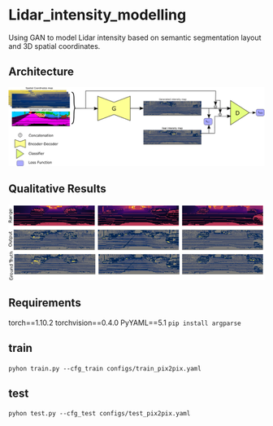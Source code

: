# Lidar_intensity_modelling
Using GAN to model Lidar intensity based on semantic segmentation layout and 3D spatial coordinates.
## Architecture
![a](Images/training-diagram.png)
## Qualitative Results
![a](Images/Kitti-exp-figure.png)
## Requirements 
torch==1.10.2
torchvision==0.4.0
PyYAML==5.1
`pip install argparse`
## train
`pyhon train.py --cfg_train configs/train_pix2pix.yaml`
## test
`pyhon test.py --cfg_test configs/test_pix2pix.yaml`
